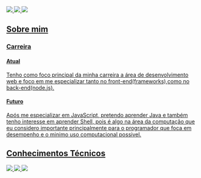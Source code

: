 <a href = "https://www.youtube.com/channel/UCIQr9bFe6j6ZnPnfj3vkT7Q" rel="nofollow">
   <img src="https://img.shields.io/badge/On1Code-%23FF0000.svg?style=for-the-badge&logo=YouTube&logoColor=white">
 <a href = "https://www.linkedin.com/in/gabrielhenrique/" rel="nofollow">
   <img src="https://img.shields.io/badge/Gabriel Henrique-%230077B5.svg?style=for-the-badge&logo=linkedin&logoColor=white">
 <a href = "https://www.instagram.com/on1code/" rel="nofollow">
   <img src="https://img.shields.io/badge/On1Code-%23E4405F.svg?style=for-the-badge&logo=Instagram&logoColor=white">

## Sobre mim
   <h3>Carreira</h3>
    <h4>Atual</h4>
    Tenho como foco principal da minha carreira a área de desenvolvimento web 
    e foco em me especializar tanto no front-end(frameworks),como no back-end(node.js).
    <h4>Futuro</h4>   
    Após me especializar em JavaScript, pretendo aprender Java e também tenho interesse
    em aprender Shell, pois é algo na área da computação que eu considero importante
    principalmente para o programador que foca em desempenho e o minimo uso computacional
    possivel.
    
## Conhecimentos Técnicos

<img src="https://img.shields.io/badge/css3-%231572B6.svg?style=for-the-badge&logo=css3&logoColor=white)"> <img src="https://img.shields.io/badge/html5-%23E34F26.svg?style=for-the-badge&logo=html5&logoColor=white">
<img src = "https://img.shields.io/badge/javascript-%23323330.svg?style=for-the-badge&logo=javascript&logoColor=%23F7DF1E">
